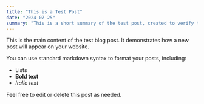 ```yaml
---
title: "This is a Test Post"
date: "2024-07-25"
summary: "This is a short summary of the test post, created to verify that the blog is working correctly."
---
```


This is the main content of the test blog post. It demonstrates how a new post will appear on your website.

You can use standard markdown syntax to format your posts, including:

*   Lists
*   **Bold text**
*   *Italic text*

Feel free to edit or delete this post as needed. 